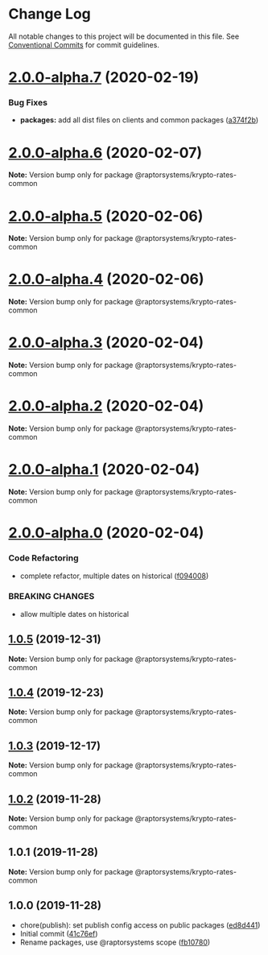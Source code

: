 # Change Log

All notable changes to this project will be documented in this file.
See [Conventional Commits](https://conventionalcommits.org) for commit guidelines.

# [2.0.0-alpha.7](https://github.com/raptorsystems/krypto-rates/compare/@raptorsystems/krypto-rates-common@2.0.0-alpha.6...@raptorsystems/krypto-rates-common@2.0.0-alpha.7) (2020-02-19)


### Bug Fixes

* **packages:** add all dist files on clients and common packages ([a374f2b](https://github.com/raptorsystems/krypto-rates/commit/a374f2ba723a31966655b124cc9019b2ac9bdb21))





# [2.0.0-alpha.6](https://github.com/raptorsystems/krypto-rates/compare/@raptorsystems/krypto-rates-common@2.0.0-alpha.5...@raptorsystems/krypto-rates-common@2.0.0-alpha.6) (2020-02-07)

**Note:** Version bump only for package @raptorsystems/krypto-rates-common





# [2.0.0-alpha.5](https://github.com/raptorsystems/krypto-rates/compare/@raptorsystems/krypto-rates-common@2.0.0-alpha.4...@raptorsystems/krypto-rates-common@2.0.0-alpha.5) (2020-02-06)

**Note:** Version bump only for package @raptorsystems/krypto-rates-common





# [2.0.0-alpha.4](https://github.com/raptorsystems/krypto-rates/compare/@raptorsystems/krypto-rates-common@2.0.0-alpha.3...@raptorsystems/krypto-rates-common@2.0.0-alpha.4) (2020-02-06)

**Note:** Version bump only for package @raptorsystems/krypto-rates-common





# [2.0.0-alpha.3](https://github.com/raptorsystems/krypto-rates/compare/@raptorsystems/krypto-rates-common@2.0.0-alpha.2...@raptorsystems/krypto-rates-common@2.0.0-alpha.3) (2020-02-04)

**Note:** Version bump only for package @raptorsystems/krypto-rates-common





# [2.0.0-alpha.2](https://github.com/raptorsystems/krypto-rates/compare/@raptorsystems/krypto-rates-common@2.0.0-alpha.1...@raptorsystems/krypto-rates-common@2.0.0-alpha.2) (2020-02-04)

**Note:** Version bump only for package @raptorsystems/krypto-rates-common





# [2.0.0-alpha.1](https://github.com/raptorsystems/krypto-rates/compare/@raptorsystems/krypto-rates-common@2.0.0-alpha.0...@raptorsystems/krypto-rates-common@2.0.0-alpha.1) (2020-02-04)

**Note:** Version bump only for package @raptorsystems/krypto-rates-common





# [2.0.0-alpha.0](https://github.com/raptorsystems/krypto-rates/compare/@raptorsystems/krypto-rates-common@1.0.5...@raptorsystems/krypto-rates-common@2.0.0-alpha.0) (2020-02-04)


### Code Refactoring

* complete refactor, multiple dates on historical ([f094008](https://github.com/raptorsystems/krypto-rates/commit/f0940080bb43b12dde2f3795a0623179a59ee29e))


### BREAKING CHANGES

* allow multiple dates on historical





## [1.0.5](https://github.com/raptorsystems/krypto-rates/compare/@raptorsystems/krypto-rates-common@1.0.4...@raptorsystems/krypto-rates-common@1.0.5) (2019-12-31)

**Note:** Version bump only for package @raptorsystems/krypto-rates-common





## [1.0.4](https://github.com/raptorsystems/krypto-rates/compare/@raptorsystems/krypto-rates-common@1.0.3...@raptorsystems/krypto-rates-common@1.0.4) (2019-12-23)

**Note:** Version bump only for package @raptorsystems/krypto-rates-common





## [1.0.3](https://github.com/raptorsystems/krypto-rates/compare/@raptorsystems/krypto-rates-common@1.0.2...@raptorsystems/krypto-rates-common@1.0.3) (2019-12-17)

**Note:** Version bump only for package @raptorsystems/krypto-rates-common





## [1.0.2](https://github.com/raptorsystems/krypto-rates/compare/@raptorsystems/krypto-rates-common@1.0.1...@raptorsystems/krypto-rates-common@1.0.2) (2019-11-28)

**Note:** Version bump only for package @raptorsystems/krypto-rates-common





## 1.0.1 (2019-11-28)

**Note:** Version bump only for package @raptorsystems/krypto-rates-common





## 1.0.0 (2019-11-28)

* chore(publish): set publish config access on public packages ([ed8d441](https://github.com/raptorsystems/krypto-rates/commit/ed8d441))
* Initial commit ([41c76ef](https://github.com/raptorsystems/krypto-rates/commit/41c76ef))
* Rename packages, use @raptorsystems scope ([fb10780](https://github.com/raptorsystems/krypto-rates/commit/fb10780))
